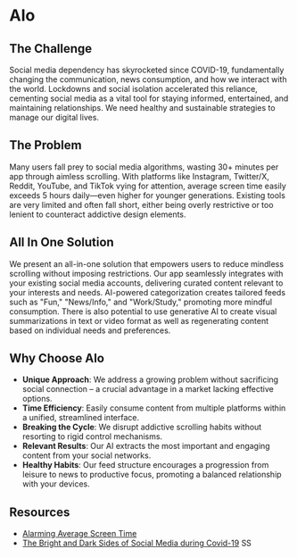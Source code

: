 # AIo

## The Challenge
Social media dependency has skyrocketed since COVID-19, fundamentally changing the communication, news consumption, and how we interact with the world. Lockdowns and social isolation accelerated this reliance, cementing social media as a vital tool for staying informed, entertained, and maintaining relationships. We need healthy and sustainable strategies to manage our digital lives.

## The Problem
Many users fall prey to social media algorithms, wasting 30+ minutes per app through aimless scrolling. With platforms like Instagram, Twitter/X, Reddit, YouTube, and TikTok vying for attention, average screen time easily exceeds 5 hours daily—even higher for younger generations. Existing tools are very limited and often fall short, either being overly restrictive or too lenient to counteract addictive design elements.

## All In One Solution
We present an all-in-one solution that empowers users to reduce mindless scrolling without imposing restrictions. Our app seamlessly integrates with your existing social media accounts, delivering curated content relevant to your interests and needs. AI-powered categorization creates tailored feeds such as "Fun," "News/Info," and "Work/Study," promoting more mindful consumption. There is also potential to use generative AI to create visual summarizations in text or video format as well as regenerating content based on individual needs and preferences.

## Why Choose AIo
- **Unique Approach**: We address a growing problem without sacrificing social connection – a crucial advantage in a market lacking effective options.
- **Time Efficiency**: Easily consume content from multiple platforms within a unified, streamlined interface.
- **Breaking the Cycle**: We disrupt addictive scrolling habits without resorting to rigid control mechanisms.
- **Relevant Results**: Our AI extracts the most important and engaging content from your social networks.
- **Healthy Habits**: Our feed structure encourages a progression from leisure to news to productive focus, promoting a balanced relationship with your devices.

## Resources
- [Alarming Average Screen Time](https://explodingtopics.com/blog/screen-time-stats)
- [The Bright and Dark Sides of Social Media during Covid-19](https://www.ncbi.nlm.nih.gov/pmc/articles/PMC10123536/)
SS